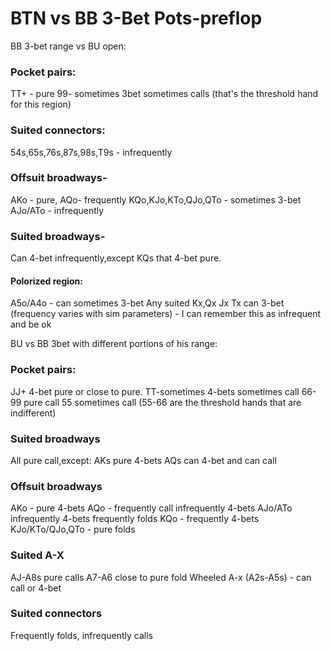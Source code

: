 
# BTN vs BB 3-Bet Pots-preflop


BB 3-bet range vs BU open:
###  Pocket pairs:
TT+ - pure
99- sometimes 3bet sometimes calls (that's the threshold hand for this region)
### Suited connectors:
54s,65s,76s,87s,98s,T9s - infrequently


### Offsuit broadways-
AKo - pure,
AQo- frequently
KQo,KJo,KTo,QJo,QTo - sometimes 3-bet
AJo/ATo - infrequently

### Suited broadways-
Can 4-bet infrequently,except KQs that 4-bet pure.

#### Polorized region:
A5o/A4o - can sometimes 3-bet
Any suited Kx,Qx Jx Tx can 3-bet (frequency varies with sim parameters) - I can remember this as infrequent and be ok




BU vs BB 3bet with different portions of his range:

###  Pocket pairs:

JJ+ 4-bet pure or close to pure. 
TT-sometimes 4-bets sometimes call
66-99 pure call
55 sometimes call (55-66 are the threshold hands that are indifferent)

### Suited broadways
All pure call,except:
AKs pure 4-bets
AQs can 4-bet and can call

### Offsuit broadways
AKo - pure 4-bets
AQo - frequently call infrequently 4-bets
AJo/ATo infrequently 4-bets frequently folds
KQo - frequently 4-bets
KJo/KTo/QJo,QTo - pure folds

### Suited A-X
AJ-A8s pure calls
A7-A6 close to pure fold
Wheeled A-x (A2s-A5s) - can call or 4-bet

### Suited connectors
Frequently folds, infrequently calls

